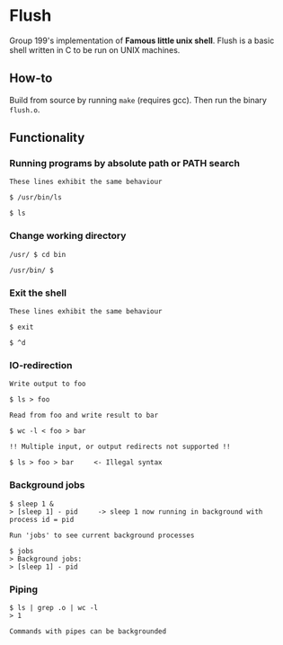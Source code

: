# Flush

Group 199's implementation of __Famous little unix shell__. 
Flush is a basic shell written in C to be run on UNIX machines. 

## How-to

Build from source by running `make` (requires gcc).
Then run the binary `flush.o`.

## Functionality

### Running programs by absolute path or PATH search
```
These lines exhibit the same behaviour

$ /usr/bin/ls

$ ls 
```
### Change working directory
```
/usr/ $ cd bin

/usr/bin/ $
```
### Exit the shell
```
These lines exhibit the same behaviour

$ exit

$ ^d
```
### IO-redirection
```
Write output to foo

$ ls > foo

Read from foo and write result to bar

$ wc -l < foo > bar

!! Multiple input, or output redirects not supported !!

$ ls > foo > bar     <- Illegal syntax
```
### Background jobs
```
$ sleep 1 &        
> [sleep 1] - pid     -> sleep 1 now running in background with process id = pid

Run 'jobs' to see current background processes

$ jobs
> Background jobs:
> [sleep 1] - pid
```
### Piping
```
$ ls | grep .o | wc -l
> 1

Commands with pipes can be backgrounded
```
